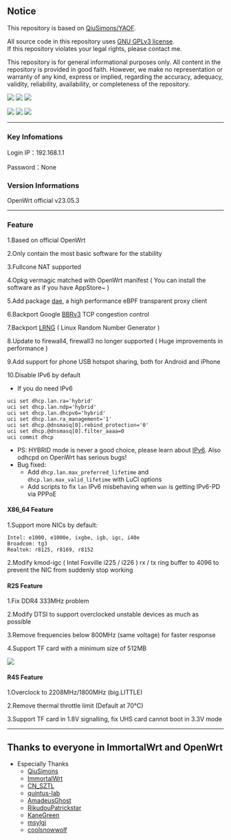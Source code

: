  
## Notice

This repository is based on [QiuSimons/YAOF](https://github.com/QiuSimons/YAOF).  

All source code in this repository uses [GNU GPLv3 license](https://www.gnu.org/licenses/gpl-3.0.html).  
If this repository violates your legal rights, please contact me.  

This repository is for general informational purposes only. All content in the repository is provided in good faith. However, we make no representation or warranty of any kind, express or implied,
regarding the accuracy, adequacy, validity, reliability, availability, or completeness of the repository.  

<p align="left">
    <img src="https://custom-icon-badges.herokuapp.com/github/license/nicholas-opensource/OpenWrt-Autobuild?logo=law&color=green"/>
    <img src="https://custom-icon-badges.herokuapp.com/github/last-commit/nicholas-opensource/OpenWrt-Autobuild?logo=history&logoColor=white"/>
    <img src="https://hits.seeyoufarm.com/api/count/incr/badge.svg?url=https%3A%2F%2Fgithub.com%2Fnicholas-opensource%2FOpenWrt-Autobuild&count_bg=%2379C83D&title_bg=%23555555&icon=&icon_color=%23E7E7E7&title=hits&edge_flat=false"/>
</p>
<p align="left">
    <img src="https://github.com/nicholas-opensource/OpenWrt-Autobuild/workflows/X86-OpenWrt/badge.svg">
    <img src="https://github.com/nicholas-opensource/OpenWrt-Autobuild/workflows/R2S-OpenWrt/badge.svg">
    <img src="https://github.com/nicholas-opensource/OpenWrt-Autobuild/workflows/R4S-OpenWrt/badge.svg">
</p>

---
### Key Infomations

Login IP：192.168.1.1  

Password：None  

### Version Informations

OpenWrt official v23.05.3  

---
### Feature

1.Based on official OpenWrt  

2.Only contain the most basic software for the stability  

3.Fullcone NAT supported  

4.Opkg vermagic matched with OpenWrt manifest ( You can install the software as if you have AppStore~ )  

5.Add package [dae](https://github.com/daeuniverse/dae), a high performance eBPF transparent proxy client  

6.Backport Google [BBRv3](https://www.phoronix.com/news/Google-BBRv3-Linux) TCP congestion control  

7.Backport [LRNG](https://www.chronox.de/lrng.html) ( Linux Random Number Generator )  

8.Update to firewall4, firewall3 no longer supported ( Huge improvements in performance )  

9.Add support for phone USB hotspot sharing, both for Android and iPhone  

10.Disable IPv6 by default  

  * If you do need IPv6  

```
uci set dhcp.lan.ra='hybrid'
uci set dhcp.lan.ndp='hybrid'
uci set dhcp.lan.dhcpv6='hybrid'
uci set dhcp.lan.ra_management='1'
uci set dhcp.@dnsmasq[0].rebind_protection='0'
uci set dhcp.@dnsmasq[0].filter_aaaa=0
uci commit dhcp
```
  * PS: HYBRID mode is never a good choice, please learn about [IPv6](https://www.cisco.com/en/US/docs/switches/lan/catalyst3850/software/release/3se/consolidated_guide/b_consolidated_3850_3se_cg_chapter_0101011.html). Also odhcpd on OpenWrt has serious bugs!  
  * Bug fixed: 
    * Add `dhcp.lan.max_preferred_lifetime` and `dhcp.lan.max_valid_lifetime` with LuCI options  
    * Add scripts to fix `lan` IPv6 misbehaving when `wan` is getting IPv6-PD via PPPoE  

#### X86_64 Feature

1.Support more NICs by default: 
```
Intel: e1000, e1000e, ixgbe, igb, igc, i40e
Broadcom: tg3
Realtek: r8125, r8169, r8152
```

2.Modify kmod-igc ( Intel Foxville i225 / i226 ) rx / tx ring buffer to 4096 to prevent the NIC from suddenly stop working  

#### R2S Feature

1.Fix DDR4 333MHz problem  

2.Modify DTSI to support overclocked unstable devices as much as possible  

3.Remove frequencies below 800MHz (same voltage) for faster response  

4.Support TF card with a minimum size of 512MB  

![](/Screenshots/main.jpeg)

#### R4S Feature

1.Overclock to 2208MHz/1800MHz (big.LITTLE)  

2.Remove thermal throttle limit (Default at 70°C)  

3.Support TF card in 1.8V signalling, fix UHS card cannot boot in 3.3V mode  

---
## Thanks to everyone in ImmortalWrt and OpenWrt

* Especially Thanks
  * [QiuSimons](https://github.com/QiuSimons)
  * [ImmortalWrt](https://github.com/immortalwrt)
  * [CN_SZTL](https://github.com/1715173329)
  * [quintus-lab](https://github.com/quintus-lab)
  * [AmadeusGhost](https://github.com/AmadeusGhost)
  * [RikudouPatrickstar](https://github.com/RikudouPatrickstar)
  * [KaneGreen](https://github.com/KaneGreen)
  * [msylgj](https://github.com/msylgj)
  * [coolsnowwolf](https://github.com/coolsnowwolf)
